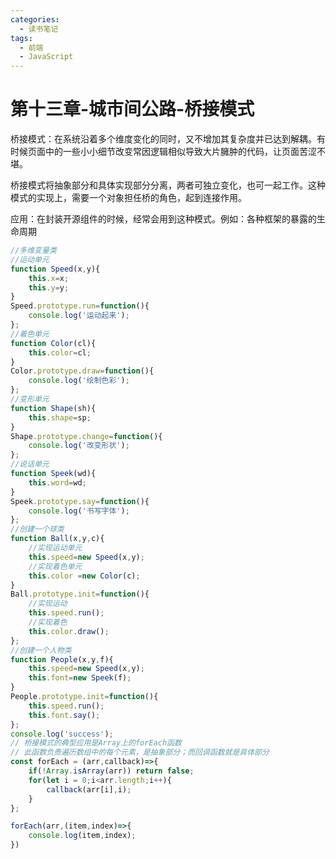 ```yaml
---
categories:
  - 读书笔记
tags:
  - 前端
  - JavaScript
---
```


# 第十三章-城市间公路-桥接模式

桥接模式：在系统沿着多个维度变化的同时，又不增加其复杂度并已达到解耦。有时候页面中的一些小小细节改变常因逻辑相似导致大片臃肿的代码，让页面苦涩不堪。

桥接模式将抽象部分和具体实现部分分离，两者可独立变化，也可一起工作。这种模式的实现上，需要一个对象担任桥的角色，起到连接作用。

应用：在封装开源组件的时候，经常会用到这种模式。例如：各种框架的暴露的生命周期

```js
//多维变量类
//运动单元
function Speed(x,y){
    this.x=x;
    this.y=y;
}
Speed.prototype.run=function(){
    console.log('运动起来');
};
//着色单元
function Color(cl){
    this.color=cl;
}
Color.prototype.draw=function(){
    console.log('绘制色彩');
};
//变形单元
function Shape(sh){
    this.shape=sp;
}
Shape.prototype.change=function(){
    console.log('改变形状');
};
//说话单元
function Speek(wd){
    this.word=wd;
}
Speek.prototype.say=function(){
    console.log('书写字体');
};
//创建一个球类
function Ball(x,y,c){
    //实现运动单元
    this.speed=new Speed(x,y);
    //实现着色单元
    this.color =new Color(c);
}
Ball.prototype.init=function(){
    //实现运动
    this.speed.run();
    //实现着色
    this.color.draw();
};
//创建一个人物类
function People(x,y,f){
    this.speed=new Speed(x,y);
    this.font=new Speek(f);
}
People.prototype.init=function(){
    this.speed.run();
    this.font.say();
};
console.log('success');
// 桥接模式的典型应用是Array上的forEach函数
// 此函数负责遍历数组中的每个元素，是抽象部分；而回调函数就是具体部分
const forEach = (arr,callback)=>{
    if(!Array.isArray(arr)) return false;
    for(let i = 0;i<arr.length;i++){
        callback(arr[i],i);
    }
};

forEach(arr,(item,index)=>{
    console.log(item,index);
})
```


